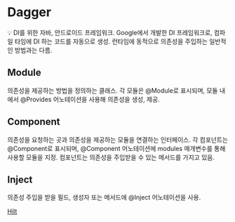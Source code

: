 # Dagger

<aside>
💡 DI를 위한 자바, 안드로이드 프레임워크.
Google에서 개발한 DI 프레임워크로, 컴파일 타임에 DI 하는 코드를 자동으로 생성.
런타임에 동적으로 의존성을 주입하는 일반적인 방법과는 다름.

</aside>

## Module

의존성을 제공하는 방법을 정의하는 클래스. 각 모듈은 @Module로 표시되며, 모듈 내에서 @Provides 어노테이션을 사용해 의존성을 생성, 제공.

## Component

의존성을 요청하는 곳과 의존성을 제공하는 모듈을 연결하는 인터페이스. 각 컴포넌트는 @Component로 표시되며, @Component 어노테이션에 modules 매개변수를 통해 사용할 모듈을 지정. 컴포넌트는 의존성을 주입받을 수 있는 메서드를 가지고 있음.

## Inject

의존성 주입을 받을 필드, 생성자 또는 메서드에 @Inject 어노테이션을 사용.

[Hilt](Dagger%20b0caab21234f4aafbc97714772350c7f/Hilt%20726c4a96eb9342fd99b3d10dd8d08b78.md)